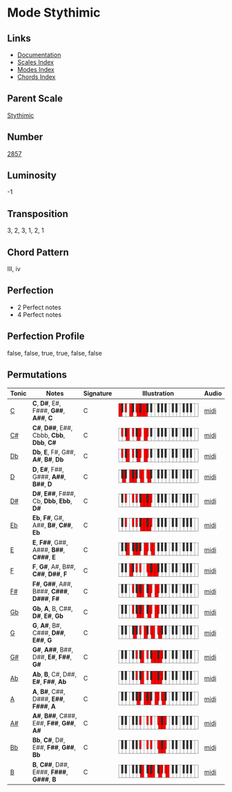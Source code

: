 # Mode Stythimic

## Links

- [Documentation](README.md)
- [Scales Index](Scales.md)
- [Modes Index](Modes.md)
- [Chords Index](Chords.md)

## Parent Scale

[Stythimic](ScaleStythimic.md)

## Number

[2857](https://ianring.com/musictheory/scales/2857)

## Luminosity

-1

## Transposition

3, 2, 3, 1, 2, 1

## Chord Pattern

III, iv

## Perfection

- 2 Perfect notes
- 4 Perfect notes

## Perfection Profile

false, false, true, true, false, false

## Permutations

| Tonic | Notes | Signature | Illustration | Audio |
|-------|-------|-----------|--------------|-------|
| [C](ModeCNaturalStythimic.md) | **C**, **D#**, E#, F###, **G##**, **A##**, **C** | C | ![CNaturalStythimic](ModeCNaturalStythimic.png) | [midi](https://github.com/edipermadi/music/blob/main/docs/ModeCNaturalStythimic.mid?raw=true) |
| [C#](ModeCSharpStythimic.md) | **C#**, **D##**, E##, Cbbb, **Cbb**, **Dbb**, **C#** | C | ![CSharpStythimic](ModeCSharpStythimic.png) | [midi](https://github.com/edipermadi/music/blob/main/docs/ModeCSharpStythimic.mid?raw=true) |
| [Db](ModeDFlatStythimic.md) | **Db**, **E**, F#, G##, **A#**, **B#**, **Db** | C | ![DFlatStythimic](ModeDFlatStythimic.png) | [midi](https://github.com/edipermadi/music/blob/main/docs/ModeDFlatStythimic.mid?raw=true) |
| [D](ModeDNaturalStythimic.md) | **D**, **E#**, F##, G###, **A##**, **B##**, **D** | C | ![DNaturalStythimic](ModeDNaturalStythimic.png) | [midi](https://github.com/edipermadi/music/blob/main/docs/ModeDNaturalStythimic.mid?raw=true) |
| [D#](ModeDSharpStythimic.md) | **D#**, **E##**, F###, Cb, **Dbb**, **Ebb**, **D#** | C | ![DSharpStythimic](ModeDSharpStythimic.png) | [midi](https://github.com/edipermadi/music/blob/main/docs/ModeDSharpStythimic.mid?raw=true) |
| [Eb](ModeEFlatStythimic.md) | **Eb**, **F#**, G#, A##, **B#**, **C##**, **Eb** | C | ![EFlatStythimic](ModeEFlatStythimic.png) | [midi](https://github.com/edipermadi/music/blob/main/docs/ModeEFlatStythimic.mid?raw=true) |
| [E](ModeENaturalStythimic.md) | **E**, **F##**, G##, A###, **B##**, **C###**, **E** | C | ![ENaturalStythimic](ModeENaturalStythimic.png) | [midi](https://github.com/edipermadi/music/blob/main/docs/ModeENaturalStythimic.mid?raw=true) |
| [F](ModeFNaturalStythimic.md) | **F**, **G#**, A#, B##, **C##**, **D##**, **F** | C | ![FNaturalStythimic](ModeFNaturalStythimic.png) | [midi](https://github.com/edipermadi/music/blob/main/docs/ModeFNaturalStythimic.mid?raw=true) |
| [F#](ModeFSharpStythimic.md) | **F#**, **G##**, A##, B###, **C###**, **D###**, **F#** | C | ![FSharpStythimic](ModeFSharpStythimic.png) | [midi](https://github.com/edipermadi/music/blob/main/docs/ModeFSharpStythimic.mid?raw=true) |
| [Gb](ModeGFlatStythimic.md) | **Gb**, **A**, B, C##, **D#**, **E#**, **Gb** | C | ![GFlatStythimic](ModeGFlatStythimic.png) | [midi](https://github.com/edipermadi/music/blob/main/docs/ModeGFlatStythimic.mid?raw=true) |
| [G](ModeGNaturalStythimic.md) | **G**, **A#**, B#, C###, **D##**, **E##**, **G** | C | ![GNaturalStythimic](ModeGNaturalStythimic.png) | [midi](https://github.com/edipermadi/music/blob/main/docs/ModeGNaturalStythimic.mid?raw=true) |
| [G#](ModeGSharpStythimic.md) | **G#**, **A##**, B##, D##, **E#**, **F##**, **G#** | C | ![GSharpStythimic](ModeGSharpStythimic.png) | [midi](https://github.com/edipermadi/music/blob/main/docs/ModeGSharpStythimic.mid?raw=true) |
| [Ab](ModeAFlatStythimic.md) | **Ab**, **B**, C#, D##, **E#**, **F##**, **Ab** | C | ![AFlatStythimic](ModeAFlatStythimic.png) | [midi](https://github.com/edipermadi/music/blob/main/docs/ModeAFlatStythimic.mid?raw=true) |
| [A](ModeANaturalStythimic.md) | **A**, **B#**, C##, D###, **E##**, **F###**, **A** | C | ![ANaturalStythimic](ModeANaturalStythimic.png) | [midi](https://github.com/edipermadi/music/blob/main/docs/ModeANaturalStythimic.mid?raw=true) |
| [A#](ModeASharpStythimic.md) | **A#**, **B##**, C###, E##, **F##**, **G##**, **A#** | C | ![ASharpStythimic](ModeASharpStythimic.png) | [midi](https://github.com/edipermadi/music/blob/main/docs/ModeASharpStythimic.mid?raw=true) |
| [Bb](ModeBFlatStythimic.md) | **Bb**, **C#**, D#, E##, **F##**, **G##**, **Bb** | C | ![BFlatStythimic](ModeBFlatStythimic.png) | [midi](https://github.com/edipermadi/music/blob/main/docs/ModeBFlatStythimic.mid?raw=true) |
| [B](ModeBNaturalStythimic.md) | **B**, **C##**, D##, E###, **F###**, **G###**, **B** | C | ![BNaturalStythimic](ModeBNaturalStythimic.png) | [midi](https://github.com/edipermadi/music/blob/main/docs/ModeBNaturalStythimic.mid?raw=true) |

